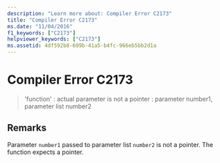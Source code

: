 ```yaml
---
description: "Learn more about: Compiler Error C2173"
title: "Compiler Error C2173"
ms.date: "11/04/2016"
f1_keywords: ["C2173"]
helpviewer_keywords: ["C2173"]
ms.assetid: 4df592b8-609b-41a5-b4fc-966eb5bb2d1a
---
```

# Compiler Error C2173

> 'function' : actual parameter is not a pointer : parameter number1, parameter list number2

## Remarks

Parameter `number1` passed to parameter list `number2` is not a pointer. The function expects a pointer.
